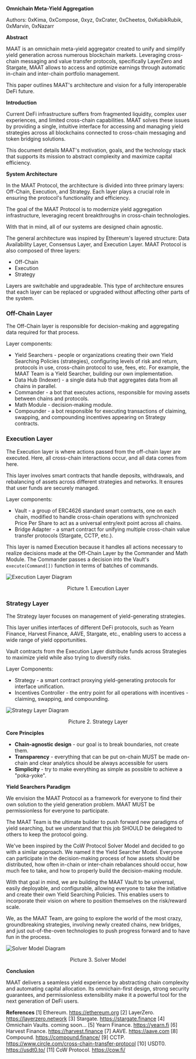 **Omnichain Meta-Yield Aggregation**

Authors: 0xKima, 0xCompose, 0xyz, 0xCrater, 0xCheetos, 0xKubikRubik, 0xMarvin, 0xNazarr

**Abstract**

MAAT is an omnichain meta-yield aggregator created to unify and simplify yield generation across numerous blockchain markets. Leveraging cross-chain messaging and value transfer protocols, specifically LayerZero and Stargate, MAAT allows to access and optimize earnings through automatic in-chain and inter-chain portfolio management.

This paper outlines MAAT's architecture and vision for a fully interoperable DeFi future.

**Introduction**

Current DeFi infrastructure suffers from fragmented liquidity, complex user experiences, and limited cross-chain capabilities. MAAT solves these issues by providing a single, intuitive interface for accessing and managing yield strategies across all blockchains connected to cross-chain messaging and token bridging solutions.

This document details MAAT's motivation, goals, and the technology stack that supports its mission to abstract complexity and maximize capital efficiency.

**System Architecture**

In the MAAT Protocol, the architecture is divided into three primary layers: Off-Chain, Execution, and Strategy. Each layer plays a crucial role in ensuring the protocol's functionality and efficiency.

The goal of the MAAT Protocol is to modernize yield aggregation infrastructure, leveraging recent breakthroughs in cross-chain technologies.

With that in mind, all of our systems are designed chain agnostic.

The general architecture was inspired by Ethereum's layered structure: Data Availability Layer, Consensus Layer, and Execution Layer. MAAT Protocol is also composed of three layers:

- Off-Chain
- Execution
- Strategy

Layers are switchable and upgradeable. This type of architecture ensures that each layer can be replaced or upgraded without affecting other parts of the system.

### **Off-Chain Layer**

The Off-Chain layer is responsible for decision-making and aggregating data required for that process.

Layer components:

- Yield Searchers - people or organizations creating their own Yield Searching Policies (strategies), configuring levels of risk and return, protocols in use, cross-chain protocol to use, fees, etc. For example, the MAAT Team is a Yield Searcher, building our own implementation.
- Data Hub (Indexer) - a single data hub that aggregates data from all chains in parallel.
- Commander - a bot that executes actions, responsible for moving assets between chains and protocols.
- Math Module - decision-making module.
- Compounder - a bot responsible for executing transactions of claiming, swapping, and compounding incentives appearing on Strategy contracts.

### **Execution Layer**

The Execution layer is where actions passed from the off-chain layer are executed. Here, all cross-chain interactions occur, and all data comes from here.

This layer involves smart contracts that handle deposits, withdrawals, and rebalancing of assets across different strategies and networks. It ensures that user funds are securely managed.

Layer components:

- Vault - a group of ERC4626 standard smart contracts, one on each chain, modified to handle cross-chain operations with synchronized Price Per Share to act as a universal entry/exit point across all chains.
- Bridge Adapter - a smart contract for unifying multiple cross-chain value transfer protocols (Stargate, CCTP, etc.).

This layer is named Execution because it handles all actions necessary to realize decisions made at the Off-Chain Layer by the Commander and Math Module. The Commander passes a decision into the Vault's `execute(Command[])` function in terms of batches of commands.

![Execution Layer Diagram](https://mermaid.ink/img/pako:eNqVVG1vmzAQ_iuWpUqpRCIweRmoqpSt_bZqU9NV2iAfHLgQVLCRMUuzvPz22RDyStbMH_xyvnvuufP5ljjgIWAXt9ttn8lYJuCip-HwBbXR4zsEhYw5QwldgPBZqTNN-DyYUSHRy2efITV-5CByT89j1G7fo5WPc0nfYMjCB0ggohJakr8BMxBNecGkgcKtHG59vCr9VVAjnvwG4VXLDo1mWbIYSaEMokWr3qB8u7kKQ4o4ikA8w4QmlAXQOrCq7PJiEgmazQ6g9AhjAUGZha_Pe-nNDXqlRSItdFc6oHkOMr-biPuApxnPIUQBTZJ8hUaSCh2q5dW78RFMw32FWeKTC1anl5VJfSQf-CKNvuw6E3p8y2ScxnmKNptNI0ctH4pJLEVxrEROlL7zZBHxJuiG1KWUhSppNfB_GZ052tG7wmZvtauD2uX-6rge6vqvR1UQXrlUdfcTqGCWVy7jj5SHw9dHy9PzgSqwsJHbeYKu4EYO3ak_EYKq1Fi2bnVO5rGchYLOq49RUiaXmR9B_RtLR0SujevsDa8Iyz5LuX2ZuH2acruR2m6DDZyCSGkcqia51Beql8wgBR-7SIc91XA-9tlaqdJC8tGCBdhVjwMGFryIZtid0iRXpyIL1a94iKmKNd1JIYwlF09VGy67sYEzyn5xntYw6ojdJX7HLiG9jmPbpqkmq0t6XQMvlNQxO45DzIEz6DvWpz7prw38pwQwO_1ujzjEMm2l1esNHANHQkezZaiiBPFFt2XsWtb6L_Pg42o?type=png)

<div style="text-align: center;">
    Picture 1. Execution Layer
</div>

### **Strategy Layer**

The Strategy layer focuses on management of yield-generating strategies.

This layer unifies interfaces of different DeFi protocols, such as Yearn Finance, Harvest Finance, AAVE, Stargate, etc., enabling users to access a wide range of yield opportunities.

Vault contracts from the Execution Layer distribute funds across Strategies to maximize yield while also trying to diversify risks.

Layer Components:

- Strategy - a smart contract proxying yield-generating protocols for interface unification.
- Incentives Controller - the entry point for all operations with incentives - claiming, swapping, and compounding.

![Strategy Layer Diagram](https://mermaid.ink/img/pako:eNqFVG1v2jAQ_iuWpUqtFCihCYV8mERppyEVqWo7po30g5scwWqwkeNAWdP_vrPNS4rK6g-xfffc25M7v9FEpkAj2mg0YqG5ziEio37_kTRIoRXTkK1JDkvIY2Eh01yukhlTmjxexYLgcujGNzJmZa79id2erKTfH9840MkJSeR8IUuRnp6RAvK8IFwsAUMuofAIEylRYCSFRo1GpZZkaVztHLC8kCTJGZ8XeM4Rv2IqLaxtodkLED2DOTnlUyIggaJgan0Wi8-yDOtZPmzq_MX1bLBJkotsa1mUz5lii9kx3GQrJytUkJrmyTkwK-UKEs2l2NFm1uB-bDMYSCz89TsXTCTgJKbMif2e3ymZS5ERw43xagEV2lYfDZ1fEKk7HNRdxTSFhSy4Pj07N5mmiq3wuP8tMa0cO-1j7Awxivtj_yVnDzvghu8UX1JzC5ZCm8KVVEqutrfquj-sMB572Ur28RzAtBciVmxxL0sNaiO-efxRbf3WuPqsP4LPGOg_K5awlOF2tPwa5qD2WxwixTL4svKfD9eDpuuCKt8Ykdew4bcq8huYEnuovTrkUGCh2CDkGWWGGC1fQFSklpADjoajOjdO6GJ-8H-Um4s6N9bgYmI3rIx6dA5qzniKT8qbsY6pGUqIaURMA07tRNNYvCOUlVo-rEVCI61K8KiSZTaj0RQHHW_lIkX6rjlDhudbCKRcSzVyb5Z9ujy6YOKPlDsIXmn0Rl9p5HfazW7QC4PgstcKW72LjkfXNOr6zUu_FwTtsNfuhGHLf_foX-ug1ex22r1Oq-uHAe7dy9CjmTLFbBJEUkANcFw0jcL3fxbFs3o?type=png)

<div style="text-align: center;">
    Picture 2. Strategy Layer
</div>

**Core Principles**

- **Chain-agnostic design** - our goal is to break boundaries, not create them.
- **Transparency** - everything that can be put on-chain MUST be made on-chain and clear analytics should be always accessible for users
- **Simplicity** - try to make everything as simple as possible to achieve a "poka-yoke".

**Yield Searchers Paradigm**

We envision the MAAT Protocol as a framework for everyone to find their own solution to the yield generation problem. MAAT MUST be permissionless for everyone to participate.

The MAAT Team is the ultimate builder to push forward new paradigms of yield searching, but we understand that this job SHOULD be delegated to others to keep the protocol going.

We've been inspired by the CoW Protocol Solver Model and decided to go with a similar approach. We named it the Yield Searcher Model. Everyone can participate in the decision-making process of how assets should be distributed, how often in-chain or inter-chain rebalances should occur, how much fee to take, and how to properly build the decision-making module.

With that goal in mind, we are building the MAAT Vault to be universal, easily deployable, and configurable, allowing everyone to take the initiative and create their own Yield Searching Policies. This enables users to incorporate their vision on where to position themselves on the risk/reward scale.

We, as the MAAT Team, are going to explore the world of the most crazy, groundbreaking strategies, involving newly created chains, new bridges, and just out-of-the-oven technologies to push progress forward and to have fun in the process.

![Solver Model Diagram](https://mermaid.ink/img/pako:eNqVVNuOmzAQ_RXLUqREAgQh0ISHSmm2b5sq2qRbbUsfvGECVsGOjEmbzeXbO0AuFG20W548Z2aOzxxs7-hSRkADappmKDTXKQRkOh4viEnkamUuE8YFrnOZbkCZGRanoaiKV6n8jWmlyeJTKAh-X3NQOTHNj2SPZRAzDXsyrzqtkvNHSBsR6TqObXfIePbUwx10AuQOYhBECgjpz7cpJ5KLZ5bDlfaMkK5X8j703sUzHj9-vnKUEen2_f8gmBS5lllDRhWTruvYDZaap9NpOlIRlot2ciIFbrhhmm_gZlEl9Zq8pL8lXEPKcw3R6cfVqfbGOMmKk6gyPdcKR4q3-8ZObVernmVT2WtdKOCL1OYbIi7a91KkW1KFN9jeR3gyvdZYr9t8df1UCq6l4iKui0Magw7IbDbv5kZqxD2DLB7vjfJchrQppdloYWfDztcL9hHTrHVKLlPdYCuNOCvNi-dYsXXS0FB-EVew1FwKcv9wRZ-AKUGOxyO5YnPNVHlSW3BlNkJXZCKztSxE9C86XzP1qwXVlnLILcuqYRARNWgGKmM8wpdkV8Ihxfuc4T0OcJnyONEhDcUBC1mh5XwrljTQqgCDKlnECQ1WLM0xKtboGdxxhoNn5xKISqem9UNVvVcGXTPxXcpLCYY02NE_NHAcx_Lcvmu7fcce-APfNeiWBn3PsQbDwWDkDFzb9_2hdzDoS8VgW0PP8x3P_uB6fW_ke9gRq3KWk0KcENQE_dE0GPmHv3VMnFg)

<div style="text-align: center;">
    Picture 3. Solver Model
</div>

**Conclusion**

MAAT delivers a seamless yield experience by abstracting chain complexity and automating capital allocation. Its omnichain-first design, strong security guarantees, and permissionless extensibility make it a powerful tool for the next generation of DeFi users.

**References**
[1] Ethereum. https://ethereum.org
[2] LayerZero. https://layerzero.network
[3] Stargate. https://stargate.finance
[4] Omnichain Vaults. coming soon...
[5] Yearn Finance. https://yearn.fi
[6] Harvest Finance. https://harvest.finance
[7] AAVE. https://aave.com
[8] Compound. https://compound.finance/
[9] CCTP. https://www.circle.com/cross-chain-transfer-protocol
[10] USDT0. https://usdt0.to/
[11] CoW Protocol. https://cow.fi/
